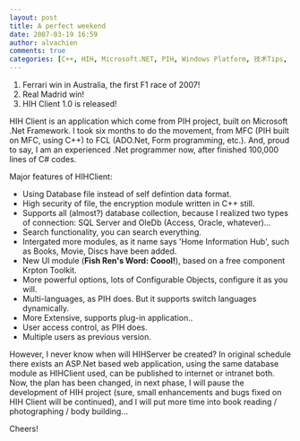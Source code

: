 ```yaml
---
layout: post
title: A perfect weekend
date: 2007-03-19 16:59
author: alvachien
comments: true
categories: [C++, HIH, Microsoft.NET, PIH, Windows Platform, 技术Tips, 狂飙F1, 舒马赫, 随心随笔]
---
```

1. Ferrari win in Australia, the first F1 race of 2007!
2. Real Madrid win!
3. HIH Client 1.0 is released!
 
HIH Client is an application which come from PIH project, built on Microsoft .Net Framework. I took six months to do the movement, from MFC (PIH built on MFC, using C++) to FCL (ADO.Net, Form programming, etc.). And, proud to say, I am an experienced .Net programmer now, after finished 100,000 lines of C# codes.
 
Major features of HIHClient:
- Using Database file instead of self defintion data format.
- High security of file, the encryption module written in C++ still.
- Supports all (almost?) database collection, because I realized two types of connection: SQL Server and  OleDb (Access, Oracle, whatever)...
- Search functionality, you can search everything.
- Intergated more modules, as it name says 'Home Information Hub', such as Books, Movie, Discs have been added.
- New UI module (**Fish Ren's Word: Coool!**), based on a free component  Krpton Toolkit.
- More powerful options, lots of Configurable Objects, configure it as you will.
- Multi-languages, as PIH does. But it supports switch languages dynamically.
- More Extensive, supports plug-in application..
- User access control, as PIH does.
- Multiple users as previous version.

However, I never know when will HIHServer be created? In original schedule there exists an ASP.Net based web application, using the same database module as HIHClient used, can be published to internet or intranet both. Now, the plan has been changed, in next phase, I will pause the development of HIH project (sure, small enhancements and bugs fixed on HIH Client will be continued), and I will put more time into book reading / photographing / body building...
 
Cheers!
